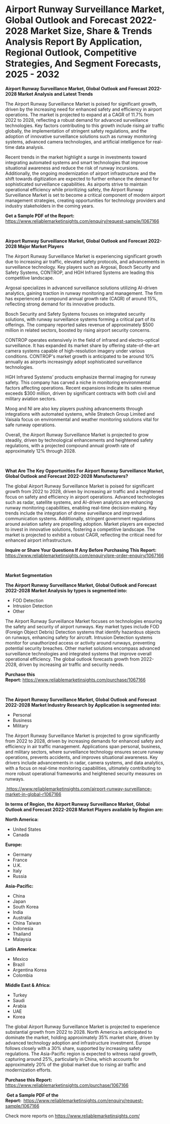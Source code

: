 <p><h1>Airport Runway Surveillance Market, Global Outlook and Forecast 2022-2028 Market Size, Share & Trends Analysis Report By Application, Regional Outlook, Competitive Strategies, And Segment Forecasts, 2025 - 2032</h1></p><p><strong>Airport Runway Surveillance Market, Global Outlook and Forecast 2022-2028 Market Analysis and Latest Trends</strong></p>
<p><p>The Airport Runway Surveillance Market is poised for significant growth, driven by the increasing need for enhanced safety and efficiency in airport operations. The market is projected to expand at a CAGR of 11.7% from 2022 to 2028, reflecting a robust demand for advanced surveillance technologies. Key factors contributing to this growth include rising air traffic globally, the implementation of stringent safety regulations, and the adoption of innovative surveillance solutions such as runway monitoring systems, advanced camera technologies, and artificial intelligence for real-time data analysis. </p><p>Recent trends in the market highlight a surge in investments toward integrating automated systems and smart technologies that improve situational awareness and reduce the risk of runway incursions. Additionally, the ongoing modernization of airport infrastructure and the shift towards digitization are expected to further enhance the demand for sophisticated surveillance capabilities. As airports strive to maintain operational efficiency while prioritizing safety, the Airport Runway Surveillance Market is set to become a critical component of modern airport management strategies, creating opportunities for technology providers and industry stakeholders in the coming years.</p></p>
<p><strong>Get a Sample PDF of the Report:&nbsp;</strong> <a href="https://www.reliablemarketinsights.com/enquiry/request-sample/1067166?utm_campaign=3167&utm_medium=2&utm_source=Github&utm_content=ia&utm_term=21032025&utm_id=airport-runway-surveillance-market-global-outlook-and-forecast-2022-2028">https://www.reliablemarketinsights.com/enquiry/request-sample/1067166</a></p>
<p>&nbsp;</p>
<p><strong>Airport Runway Surveillance Market, Global Outlook and Forecast 2022-2028 Major Market Players</strong></p>
<p><p>The Airport Runway Surveillance Market is experiencing significant growth due to increasing air traffic, elevated safety protocols, and advancements in surveillance technology. Key players such as Argosai, Bosch Security and Safety Systems, CONTROP, and HGH Infrared Systems are leading this competitive landscape.</p><p>Argosai specializes in advanced surveillance solutions utilizing AI-driven analytics, gaining traction in runway monitoring and management. The firm has experienced a compound annual growth rate (CAGR) of around 15%, reflecting strong demand for its innovative products.</p><p>Bosch Security and Safety Systems focuses on integrated security solutions, with runway surveillance systems forming a critical part of its offerings. The company reported sales revenue of approximately $500 million in related sectors, boosted by rising airport security concerns. </p><p>CONTROP operates extensively in the field of infrared and electro-optical surveillance. It has expanded its market share by offering state-of-the-art camera systems capable of high-resolution imagery under various conditions. CONTROP's market growth is anticipated to be around 10% annually as airports increasingly adopt sophisticated surveillance technologies.</p><p>HGH Infrared Systems’ products emphasize thermal imaging for runway safety. This company has carved a niche in monitoring environmental factors affecting operations. Recent expansions indicate its sales revenue exceeds $300 million, driven by significant contracts with both civil and military aviation sectors.</p><p>Moog and NI are also key players pushing advancements through integrations with automated systems, while Stratech Group Limited and Vaisala focus on environmental and weather monitoring solutions vital for safe runway operations. </p><p>Overall, the Airport Runway Surveillance Market is projected to grow steadily, driven by technological enhancements and heightened safety regulations, with a projected compound annual growth rate of approximately 12% through 2028.</p></p>
<p>&nbsp;</p>
<p><strong>What Are The Key Opportunities For Airport Runway Surveillance Market, Global Outlook and Forecast 2022-2028 Manufacturers?</strong></p>
<p><p>The global Airport Runway Surveillance Market is poised for significant growth from 2022 to 2028, driven by increasing air traffic and a heightened focus on safety and efficiency in airport operations. Advanced technologies such as radar, satellite systems, and AI-driven analytics are enhancing runway monitoring capabilities, enabling real-time decision-making. Key trends include the integration of drone surveillance and improved communication systems. Additionally, stringent government regulations around aviation safety are propelling adoption. Market players are expected to invest in innovative solutions, fostering a competitive landscape. The market is projected to exhibit a robust CAGR, reflecting the critical need for enhanced airport infrastructure.</p></p>
<p><strong>Inquire or Share Your Questions If Any Before Purchasing This Report:</strong> <a href="https://www.reliablemarketinsights.com/enquiry/pre-order-enquiry/1067166?utm_campaign=3167&utm_medium=2&utm_source=Github&utm_content=ia&utm_term=21032025&utm_id=airport-runway-surveillance-market-global-outlook-and-forecast-2022-2028">https://www.reliablemarketinsights.com/enquiry/pre-order-enquiry/1067166</a></p>
<p>&nbsp;</p>
<p><strong>Market Segmentation</strong></p>
<p><strong>The Airport Runway Surveillance Market, Global Outlook and Forecast 2022-2028 Market Analysis by types is segmented into:</strong></p>
<p><ul><li>FOD Detection</li><li>Intrusion Detection</li><li>Other</li></ul></p>
<p><p>The Airport Runway Surveillance Market focuses on technologies ensuring the safety and security of airport runways. Key market types include FOD (Foreign Object Debris) Detection systems that identify hazardous objects on runways, enhancing safety for aircraft. Intrusion Detection systems monitor for unauthorized access or activity around runways, preventing potential security breaches. Other market solutions encompass advanced surveillance technologies and integrated systems that improve overall operational efficiency. The global outlook forecasts growth from 2022-2028, driven by increasing air traffic and security needs.</p></p>
<p><strong>Purchase this Report:&nbsp;</strong><a href="https://www.reliablemarketinsights.com/purchase/1067166?utm_campaign=3167&utm_medium=2&utm_source=Github&utm_content=ia&utm_term=21032025&utm_id=airport-runway-surveillance-market-global-outlook-and-forecast-2022-2028">https://www.reliablemarketinsights.com/purchase/1067166</a></p>
<p>&nbsp;</p>
<p><strong>The Airport Runway Surveillance Market, Global Outlook and Forecast 2022-2028 Market Industry Research by Application is segmented into:</strong></p>
<p><ul><li>Personal</li><li>Business</li><li>Military</li></ul></p>
<p><p>The Airport Runway Surveillance Market is projected to grow significantly from 2022 to 2028, driven by increasing demands for enhanced safety and efficiency in air traffic management. Applications span personal, business, and military sectors, where surveillance technology ensures secure runway operations, prevents accidents, and improves situational awareness. Key drivers include advancements in radar, camera systems, and data analytics, with a focus on real-time monitoring capabilities, ultimately contributing to more robust operational frameworks and heightened security measures on runways.</p></p>
<p><a href="https://www.reliablemarketinsights.com/airport-runway-surveillance-market-in-global-r1067166?utm_campaign=3167&utm_medium=2&utm_source=Github&utm_content=ia&utm_term=21032025&utm_id=airport-runway-surveillance-market-global-outlook-and-forecast-2022-2028">&nbsp;https://www.reliablemarketinsights.com/airport-runway-surveillance-market-in-global-r1067166</a></p>
<p><strong>In terms of Region, the Airport Runway Surveillance Market, Global Outlook and Forecast 2022-2028 Market Players available by Region are:</strong></p>
<p>
    <p> <strong> North America: </strong>
        <ul>
            <li>United States</li>
            <li>Canada</li>
        </ul>
        </p> 
    <p> <strong> Europe: </strong>
        <ul>
            <li>Germany</li>
            <li>France</li>
            <li>U.K.</li>
            <li>Italy</li>
            <li>Russia</li>
        </ul>
        </p> 
    <p> <strong> Asia-Pacific: </strong>
        <ul>
            <li>China</li>
            <li>Japan</li>
            <li>South Korea</li>
            <li>India</li>
            <li>Australia</li>
            <li>China Taiwan</li>
            <li>Indonesia</li>
            <li>Thailand</li>
            <li>Malaysia</li>
        </ul>
        </p> 
    <p> <strong> Latin America: </strong>
        <ul>
            <li>Mexico</li>
            <li>Brazil</li>
            <li>Argentina Korea</li>
            <li>Colombia</li>
        </ul>
        </p> 
    <p> <strong> Middle East & Africa: </strong>
        <ul>
            <li>Turkey</li>
            <li>Saudi</li>
            <li>Arabia</li>
            <li>UAE</li>
            <li>Korea</li>
        </ul>
    </p>
    </p>
<p><p>The global Airport Runway Surveillance Market is projected to experience substantial growth from 2022 to 2028. North America is anticipated to dominate the market, holding approximately 35% market share, driven by advanced technology adoption and infrastructure investment. Europe follows closely with a 30% share, supported by increasing safety regulations. The Asia-Pacific region is expected to witness rapid growth, capturing around 25%, particularly in China, which accounts for approximately 20% of the global market due to rising air traffic and modernization efforts.</p></p>
<p><strong>Purchase this Report: </strong><a href="https://www.reliablemarketinsights.com/purchase/1067166?utm_campaign=3167&utm_medium=2&utm_source=Github&utm_content=ia&utm_term=21032025&utm_id=airport-runway-surveillance-market-global-outlook-and-forecast-2022-2028">https://www.reliablemarketinsights.com/purchase/1067166</a></p>
<p>&nbsp;<strong>Get a Sample PDF of the Report:&nbsp;&nbsp;</strong><a href="https://www.reliablemarketinsights.com/enquiry/request-sample/1067166?utm_campaign=3167&utm_medium=2&utm_source=Github&utm_content=ia&utm_term=21032025&utm_id=airport-runway-surveillance-market-global-outlook-and-forecast-2022-2028">https://www.reliablemarketinsights.com/enquiry/request-sample/1067166</a></p>
<p><strong></strong></p>
<p>Check more reports on <a href="https://www.reliablemarketinsights.com/?utm_campaign=3167&utm_medium=2&utm_source=Github&utm_content=ia&utm_term=21032025&utm_id=airport-runway-surveillance-market-global-outlook-and-forecast-2022-2028">https://www.reliablemarketinsights.com/</a></p>